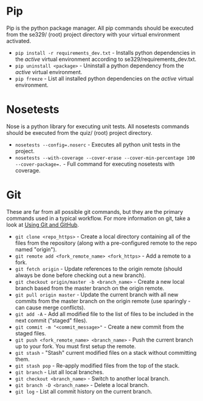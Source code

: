 # Pip
Pip is the python package manager. All pip commands should be executed from the se329/ (root) project directory with your virtual environment activated.

- `pip install -r requirements_dev.txt` - Installs python dependencies in the _active_ virtual environment according to se329/requirements_dev.txt.
- `pip uninstall <package>` - Uninstall a python dependency from the _active_ virtual environment.
- `pip freeze` - List all installed python dependencies on the _active_ virtual environment.


# Nosetests
Nose is a python library for executing unit tests.  All nosetests commands should be executed from the quiz/ (root) project directory.

- `nosetests --config=.noserc` - Executes all python unit tests in the project.
- `nosetests --with-coverage --cover-erase --cover-min-percentage 100 --cover-package=.` - Full command for executing nosetests with coverage.


# Git
These are far from all possible git commands, but they are the primary commands used in a typical workflow. For more information on git, take a look at [Using Git and GitHub](https://iastate.box.com/shared/static/v8j3uc6phm8453yad2behbk837gvkkgi.pdf).

- `git clone <repo_https>` - Create a local directory containing all of the files from the repository (along with a pre-configured remote to the repo named "origin").
- `git remote add <fork_remote_name> <fork_https>` - Add a remote to a fork.
- `git fetch origin` - Update references to the origin remote (should always be done before checking out a new branch).
- `git checkout origin/master -b <branch_name>` - Create a new local branch based from the master branch on the origin remote.
- `git pull origin master` - Update the current branch with all new commits from the master branch on the origin remote (use sparingly - can cause merge conflicts).
- `git add -A` - Add all modified file to the list of files to be included in the next commit ("staged" files).
- `git commit -m "<commit_message>"` - Create a new commit from the staged files.
- `git push <fork_remote_name> <branch_name>` - Push the current branch up to your fork. You must first setup the remote.
- `git stash` - "Stash" current modified files on a stack without committing them.
- `git stash pop` - Re-apply modified files from the top of the stack.
- `git branch` - List all local branches.
- `git checkout <branch_name>` - Switch to another local branch.
- `git branch -D <branch_name>` - Delete a local branch.
- `git log` - List all commit history on the current branch.
